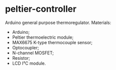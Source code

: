 # peltier-controller

Arduino general purpose thermoregulator.
Materials:
- Arduino;
- Peltier thermoelectric module;
- MAX6675 K-type thermocouple sensor;
- Optocoupler;
- N-channel MOSFET;
- Resistor;
- LCD I²C module.
